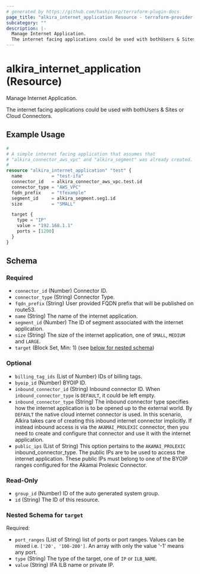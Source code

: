 ```yaml
---
# generated by https://github.com/hashicorp/terraform-plugin-docs
page_title: "alkira_internet_application Resource - terraform-provider-alkira"
subcategory: ""
description: |-
  Manage Internet Application.
  The internet facing applications could be used with bothUsers & Sites or Cloud Connectors.
---
```


# alkira_internet_application (Resource)

Manage Internet Application.

The internet facing applications could be used with bothUsers & Sites or Cloud Connectors.

## Example Usage

```terraform
#
# A simple internet facing application that assumes that
# "alkira_connector_aws_vpc" and "alkira_segment" was already created.
#
resource "alkira_internet_application" "test" {
  name           = "test-ifa"
  connector_id   = alkira_connector_aws_vpc.test.id
  connector_type = "AWS_VPC"
  fqdn_prefix    = "tfexample"
  segment_id     = alkira_segment.seg1.id
  size           = "SMALL"

  target {
    type = "IP"
    value = "192.168.1.1"
    ports = [1200]
  }
}
```

<!-- schema generated by tfplugindocs -->
## Schema

### Required

- `connector_id` (Number) Connector ID.
- `connector_type` (String) Connector Type.
- `fqdn_prefix` (String) User provided FQDN prefix that will be published on route53.
- `name` (String) The name of the internet application.
- `segment_id` (Number) The ID of segment associated with the internet application.
- `size` (String) The size of the internet application, one of `SMALL`, `MEDIUM` and `LARGE`.
- `target` (Block Set, Min: 1) (see [below for nested schema](#nestedblock--target))

### Optional

- `billing_tag_ids` (List of Number) IDs of billing tags.
- `byoip_id` (Number) BYOIP ID.
- `inbound_connector_id` (String) Inbound connector ID. When `inbound_connector_type` is `DEFAULT`, it could be left empty.
- `inbound_connector_type` (String) The inbound connector type specifies how the internet application is to be opened up to the external world. By `DEFAULT` the native cloud internet connector is used. In this scenario, Alkira takes care of creating this inbound internet connector implicitly. If instead inbound access is via the `AKAMAI_PROLEXIC` connector, then you need to create and configure that connector and use it with the internet application.
- `public_ips` (List of String) This option pertains to the `AKAMAI_PROLEXIC` inbound_connector_type. The public IPs are to be used to access the internet application. These public IPs must belong to one of the BYOIP ranges configured for the Akamai Prolexic Connector.

### Read-Only

- `group_id` (Number) ID of the auto generated system group.
- `id` (String) The ID of this resource.

<a id="nestedblock--target"></a>
### Nested Schema for `target`

Required:

- `port_ranges` (List of String) list of ports or port ranges. Values can be mixed i.e. `['20', '100-200']`. An array with only the value '-1' means any port.
- `type` (String) The type of the target, one of `IP` or `ILB_NAME`.
- `value` (String) IFA ILB name or private IP.


